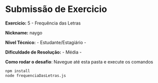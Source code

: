 # Submissão de Exercicio

**Exercicio:** 5 - Frequência das Letras

**Nickname:** naygo

**Nível Técnico:** - Estudante/Estagiário -

**Dificuldade de Resolução:** - Média -

**Como rodar o desafio**: Navegue até esta pasta e execute os comandos
```bash
npm install
node frequenciaDasLetras.js
```